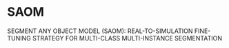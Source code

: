 # SAOM
SEGMENT ANY OBJECT MODEL (SAOM): REAL-TO-SIMULATION FINE-TUNING STRATEGY FOR MULTI-CLASS MULTI-INSTANCE SEGMENTATION

